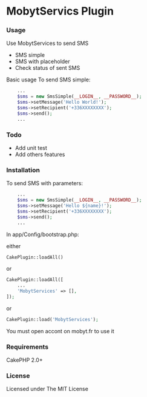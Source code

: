 MobytServics Plugin
==================

### Usage

Use MobytServices to send SMS 
- SMS simple
- SMS with placeholder
- Check status of sent SMS


Basic usage
To send SMS simple:

```php
	...
    $sms = new SmsSimple(__LOGIN__, __PASSWORD__);
    $sms->setMessage('Hello World!');
    $sms->setRecipient('+336XXXXXXXX');
    $sms->send();
	...
```
### Todo

- Add unit test
- Add others features


### Installation

To send SMS with parameters:

```php
	...
    $sms = new SmsSimple(__LOGIN__, __PASSWORD__);
    $sms->setMessage('Hello ${name}!');
    $sms->setRecipient('+336XXXXXXXX');
    $sms->send();
	...
```

In app/Config/bootstrap.php:

either

```php
CakePlugin::loadAll()
``` 
or

```php
CakePlugin::loadAll([
	...
	'MobytServices' => [],
]);
```
or

```php
CakePlugin::load('MobytServices');
```

You must open accont on mobyt.fr to use it


### Requirements

CakePHP 2.0+

### License

Licensed under The MIT License
